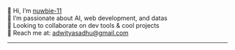 <!-- Personal Info -->
👋 Hi, I’m [nuwbie-11](https://github.com/nuwbie-11)  
🧠 I’m passionate about AI, web development, and datas  
🤝 Looking to collaborate on dev tools & cool projects  
📧 Reach me at: [adwityasadhu@gmail.com](mailto:adwityasadhu@gmail.com)

---
